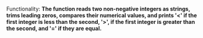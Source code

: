 Functionality: **The function reads two non-negative integers as strings, trims leading zeros, compares their numerical values, and prints '<' if the first integer is less than the second, '>', if the first integer is greater than the second, and '=' if they are equal.**